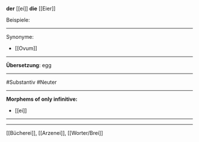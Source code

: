**der** [[ei]]
**die** [[Eier]]

Beispiele:

---

Synonyme:
- [[Ovum]]

---
**Übersetzung**: egg

---

#Substantiv
#Neuter

---

**Morphems of only infinitive:**
- [[ei]]

---

---

[[Bücherei]], [[Arzenei]], [[Worter/Brei]]